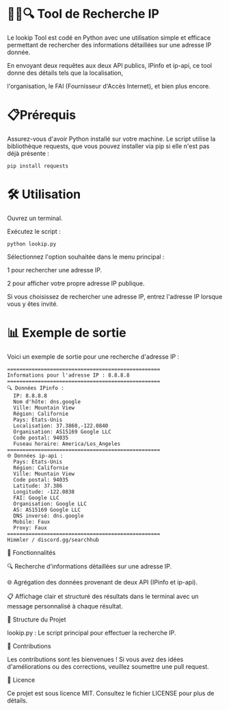 # 🕵️‍♂️🔍 Tool de Recherche IP
Le lookip Tool est codé en Python avec une utilisation simple et efficace permettant de rechercher des informations détaillées sur une adresse IP donnée.

En envoyant deux requêtes aux deux API publics, IPinfo et ip-api, ce tool donne des détails tels que la localisation, 

l'organisation, le FAI (Fournisseur d'Accès Internet), et bien plus encore.

# 📋Prérequis

Assurez-vous d'avoir Python installé sur votre machine. Le script utilise la bibliothèque requests, que vous pouvez installer via pip si elle n'est pas déjà présente :
```
pip install requests
```
# 🛠️ Utilisation

Ouvrez un terminal.

Exécutez le script :
```
python lookip.py
```
Sélectionnez l'option souhaitée dans le menu principal :

1 pour rechercher une adresse IP.

2 pour afficher votre propre adresse IP publique.

Si vous choisissez de rechercher une adresse IP, entrez l'adresse IP lorsque vous y êtes invité.

# 📊 Exemple de sortie

Voici un exemple de sortie pour une recherche d'adresse IP :

```
==================================================
Informations pour l'adresse IP : 8.8.8.8
==================================================
🔍 Données IPinfo :
  IP: 8.8.8.8
  Nom d'hôte: dns.google
  Ville: Mountain View
  Région: Californie
  Pays: États-Unis
  Localisation: 37.3860,-122.0840
  Organisation: AS15169 Google LLC
  Code postal: 94035
  Fuseau horaire: America/Los_Angeles
==================================================
🌐 Données ip-api :
  Pays: États-Unis
  Région: Californie
  Ville: Mountain View
  Code postal: 94035
  Latitude: 37.386
  Longitude: -122.0838
  FAI: Google LLC
  Organisation: Google LLC
  AS: AS15169 Google LLC
  DNS inversé: dns.google
  Mobile: Faux
  Proxy: Faux
==================================================
Himmler / discord.gg/searchhub
```

🧩 Fonctionnalités

🔍 Recherche d'informations détaillées sur une adresse IP.

🌐 Agrégation des données provenant de deux API (IPinfo et ip-api).

📋 Affichage clair et structuré des résultats dans le terminal avec un message personnalisé à chaque résultat.

📂 Structure du Projet

lookip.py : Le script principal pour effectuer la recherche IP.

🤝 Contributions

Les contributions sont les bienvenues ! Si vous avez des idées d'améliorations ou des corrections, veuillez soumettre une pull request.

📜 Licence

Ce projet est sous licence MIT. Consultez le fichier LICENSE pour plus de détails.
